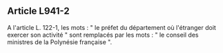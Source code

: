 Article L941-2
----
A l'article L. 122-1, les mots : " le préfet du département où l'étranger doit
exercer son activité " sont remplacés par les mots : " le conseil des ministres
de la Polynésie française ".
